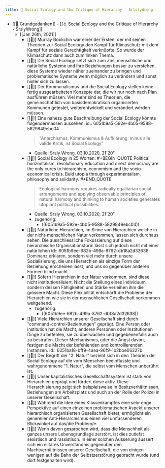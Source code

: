 ```yaml
---
title: 📝 Social Ecology and the Critique of Hierarchy - SrlslyWrong
---
```


- [[📝 Grundgedanken]]  - [[⚓️ Social Ecology and the Critique of Hierarchy - SrslyWrong]]
  - [[Jan 26th, 2021]]
    - [[📝]] Murray Bookchin war einer der Ersten, der mit seinen Theorien zur Social Ecology den Kampf für Klimaschutz mit dem Kampf für soziale Gerechtigkeit verknüpfte. So wurde der Klimaschutz dann auch zum linken Thema.
    - [[📝]] Die Social Ecology setzt sich zum Ziel, menschliche und natürliche Systeme und ihre Beziehungen besser zu verstehen, diese Systeme wieder näher zueinander zu bringen und problematische Systeme wenn möglich zu verändern und sonst hinter sich zu lassen.
    - [[📝]] Der Kommunalismus und die Social Ecology stellen keine fertig ausgearbeiteten Konzepte dar, die wir nur noch nach Plan ausführen müssen. Viel mehr sind es Theorien, die gemeinschaftlich von basisdemokratisch organisierten Kommunen getestet, weiterentwickelt und verändert werden müssen.
    - [[📝]] Eine nahezu gute Beschreibung der Social Ecology könnte folgendermassen aussehen:
      id:: 6051b9a5-592e-4b05-9588-5829849ebc04
      > "Anarchismus, Kommunismus & Aufklärung, minus alle valide Kritik, ist Social Ecology"
      - Quelle: Srsly Wrong, 03.10.2020, 21'20''
    - [[📝]]  Social Ecology in 25 Worten:
      #+BEGIN_QUOTE
      Political horizontalism, revolutionary education and direct democracy are the only cures to hierarchism, economism and the socio-economical crisis. Buld utopia through experimentalism, philosophy and solidarity. 
      #+END_QUOTE 
      > Ecological harmony requires radically egalitarian social arrangements and applying observable principles of natural harmony and thinking to human societies generates utopiant political possibilities.
      - Quelle: Srsly Wrong, 03.10.2020, 21'20''
      - zugehörig:
        - ((6051b9a5-592e-4b05-9588-5829849ebc04))
    - [[📝]] Natürliche Hierarchien, im Sinne von Hierarchien welche in der nicht-menschlichen Natur vorkommen, lassen sich durchaus sehen. Die ausschliessliche Fokussierung auf diese hierarchische Organisationsform lässt sich jedoch nicht mit einer natürlichen 
      id:: 6051b9ee-682b-499a-8762-db18a2d32638
      Dominanz erklären, sondern viel mehr durch unsere Sozialisierung, die uns Hierarchien als einzige Form der Beziehung erscheinen lässt, und uns so gegenüber anderen Formen blind macht.
    - [[📝]] Sofern Hierarchien in der Natur vorkommen, sind diese nicht institutionalisiert. Nicht die Stellung eines Individuum, sondern dessen Fähigkeiten und Stärke verleihen ihm die grössere Macht. Diese Flexibilität entschärft die Probleme der Hierarchien wie sie in der menschlichen Gesellschaft vorkommen weitgehend.
      - zugehörig:
        - ((6051b9ee-682b-499a-8762-db18a2d32638))
    - [[📝]] Viele Hierarchien unserer Gesellschaft sind durch "command-control-Beziehungen" geprägt. Eine Person oder Institution hat die Macht, anderen Personen oder Institutionen Dinge zu befehlen, sie zu überwachen und gegebenenfalls auch zu bestrafen. Dieser Mechanismus, oder die Angst davon, festigen die Macht der befehlenden und kontrollierenden Instanzen.
      id:: 6051ba18-bff9-4aea-96f9-1b2bbe06327b
    - [[📝]] Der Begriff der "2. Natur" bezieht sich in den Theorien der Social Ecology auf die vom Menschen beeinflusste und wahrgenommene "1. Natur", die selbst vom Menschen unberührt ist.
    - [[📝]] Unser kapitalistisches Gesellschaftssystem ist stark von Hierarchien geprägt und fördert diese aktiv. Diese Hierarchisierung zeigt sich beispielsweise in Besitzverhältnissen, Beziehungen am Arbeitsplatz und auch an der Rolle der Polizei in unserer Gesellschaft.
    - [[📝]] Während die Idee eines Klassenkampfes eine sehr enge Perspektive auf einen einzelnen problematischen Aspekt unserer hierarchisch organisierten Gesellschaft bietet, ermöglicht ein genereller Anti-Hierarchismus einen viel umfassenderen Blickwinkel auf das/die Problem/e.
    - [[📝]] Wenn davon gesprochen wird, dass die Menschheit als ganzes unsere Lebensgrundlage zerstört, ist dies zutiefst sexistisch und rassistisch. In einer solchen  Äusserung äussert sich ein elitäres Unverständnis gegenüber den Machtverhältnissen unserer Gesellschaft, die von einigen wenigen auf die Bahn der Selbstzerstörung gebracht wurde (und dort festgehalten wird).